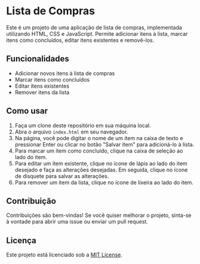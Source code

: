 # Lista de Compras

Este é um projeto de uma aplicação de lista de compras, implementada utilizando HTML, CSS e JavaScript. Permite adicionar itens à lista, marcar itens como concluídos, editar itens existentes e removê-los.

## Funcionalidades

- Adicionar novos itens à lista de compras
- Marcar itens como concluídos
- Editar itens existentes
- Remover itens da lista

## Como usar

1. Faça um clone deste repositório em sua máquina local.
2. Abra o arquivo `index.html` em seu navegador.
3. Na página, você pode digitar o nome de um item na caixa de texto e pressionar Enter ou clicar no botão "Salvar item" para adicioná-lo à lista.
4. Para marcar um item como concluído, clique na caixa de seleção ao lado do item.
5. Para editar um item existente, clique no ícone de lápis ao lado do item desejado e faça as alterações desejadas. Em seguida, clique no ícone de disquete para salvar as alterações.
6. Para remover um item da lista, clique no ícone de lixeira ao lado do item.

## Contribuição

Contribuições são bem-vindas! Se você quiser melhorar o projeto, sinta-se à vontade para abrir uma issue ou enviar um pull request.

## Licença

Este projeto está licenciado sob a [MIT License](LICENSE).
